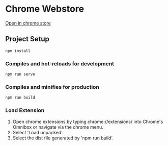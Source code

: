 # Chrome Webstore
[Open in chrome store](https://chrome.google.com/webstore/detail/offline-json/mlcmeegikkbeingdcdefcdfbelmncoee/related)


## Project Setup

```
npm install
```

### Compiles and hot-reloads for development

```
npm run serve
```

### Compiles and minifies for production

```
npm run build
```

### Load Extension

1. Open chrome extensions by typing chrome://extensions/ into Chrome's Omnibox or navigate via the chrome menu.
2. Select 'Load unpacked'.
3. Select the dist file generated by 'npm run build'.
